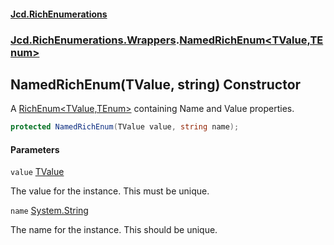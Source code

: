#### [Jcd.RichEnumerations](index.md 'index')
### [Jcd.RichEnumerations.Wrappers](Jcd.RichEnumerations.Wrappers.md 'Jcd.RichEnumerations.Wrappers').[NamedRichEnum&lt;TValue,TEnum&gt;](Jcd.RichEnumerations.Wrappers.NamedRichEnum_TValue,TEnum_.md 'Jcd.RichEnumerations.Wrappers.NamedRichEnum<TValue,TEnum>')

## NamedRichEnum(TValue, string) Constructor

A [RichEnum&lt;TValue,TEnum&gt;](Jcd.RichEnumerations.RichEnum_TValue,TEnum_.md 'Jcd.RichEnumerations.RichEnum<TValue,TEnum>') containing Name and Value properties.

```csharp
protected NamedRichEnum(TValue value, string name);
```
#### Parameters

<a name='Jcd.RichEnumerations.Wrappers.NamedRichEnum_TValue,TEnum_.NamedRichEnum(TValue,string).value'></a>

`value` [TValue](Jcd.RichEnumerations.Wrappers.NamedRichEnum_TValue,TEnum_.md#Jcd.RichEnumerations.Wrappers.NamedRichEnum_TValue,TEnum_.TValue 'Jcd.RichEnumerations.Wrappers.NamedRichEnum<TValue,TEnum>.TValue')

The value for the instance. This must be unique.

<a name='Jcd.RichEnumerations.Wrappers.NamedRichEnum_TValue,TEnum_.NamedRichEnum(TValue,string).name'></a>

`name` [System.String](https://docs.microsoft.com/en-us/dotnet/api/System.String 'System.String')

The name for the instance. This should be unique.